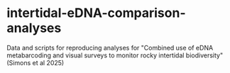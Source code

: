 # intertidal-eDNA-comparison-analyses
Data and scripts for reproducing analyses for "Combined use of eDNA metabarcoding and visual surveys to monitor rocky intertidal biodiversity" (Simons et al 2025)
